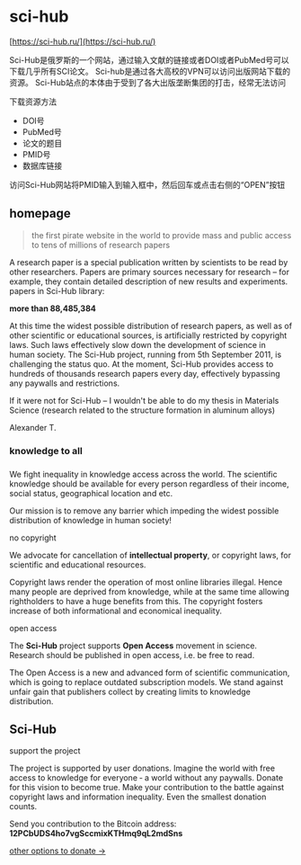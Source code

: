 # sci-hub
[https://sci-hub.ru/](https://sci-hub.ru/)


Sci-Hub是俄罗斯的一个网站，通过输入文献的链接或者DOI或者PubMed号可以下载几乎所有SCI论文。
Sci-hub是通过各大高校的VPN可以访问出版网站下载的资源。
Sci-Hub站点的本体由于受到了各大出版垄断集团的打击，经常无法访问

下载资源方法
- DOI号
- PubMed号
- 论文的题目
- PMID号
- 数据库链接

访问Sci-Hub网站将PMID输入到输入框中，然后回车或点击右侧的“OPEN”按钮

## homepage
> the first pirate website in the world to provide mass and public access to tens of millions of research papers


A research paper is a special publication written by scientists to be read by other researchers. Papers are primary sources necessary for research – for example, they contain detailed description of new results and experiments.
papers in Sci-Hub library:

**more than 88,485,384**

At this time the widest possible distribution of research papers, as well as of other scientific or educational sources, is artificially restricted by copyright laws. Such laws effectively slow down the development of science in human society. The Sci-Hub project, running from 5th September 2011, is challenging the status quo. At the moment, Sci-Hub provides access to hundreds of thousands research papers every day, effectively bypassing any paywalls and restrictions.

If it were not for Sci-Hub – I wouldn't be able to do my thesis in Materials Science (research related to the structure formation in aluminum alloys)

Alexander T.

### knowledge to all

### 

### 

We fight inequality in knowledge access across the world. The scientific knowledge should be available for every person regardless of their income, social status, geographical location and etc.

Our mission is to remove any barrier which impeding the widest possible distribution of knowledge in human society!

no copyright

We advocate for cancellation of **intellectual property**, or copyright laws, for scientific and educational resources.

Copyright laws render the operation of most online libraries illegal. Hence many people are deprived from knowledge, while at the same time allowing rightholders to have a huge benefits from this. The copyright fosters increase of both informational and economical inequality.

open access

The **Sci-Hub** project supports **Open Access** movement in science. Research should be published in open access, i.e. be free to read.

The Open Access is a new and advanced form of scientific communication, which is going to replace outdated subscription models. We stand against unfair gain that publishers collect by creating limits to knowledge distribution.



## Sci-Hub

support the project

The project is supported by user donations. Imagine the world with free access to knowledge for everyone ‐ a world without any paywalls. Donate for this vision to become true. Make your contribution to the battle against copyright laws and information inequality. Even the smallest donation counts.

Send you contribution to the Bitcoin address:
**12PCbUDS4ho7vgSccmixKTHmq9qL2mdSns**

[other options to donate →](https://sci-hub.ru/donate)